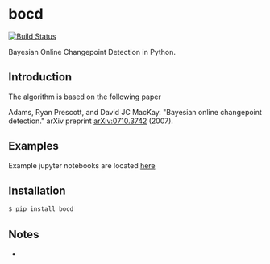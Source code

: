 # bocd
[![Build Status](https://travis-ci.com/y-bar/bocd.svg?branch=master)](https://travis-ci.com/y-bar/bocd)

Bayesian Online Changepoint Detection in Python.


## Introduction
The algorithm is based on the following paper

Adams, Ryan Prescott, and David JC MacKay. "Bayesian online changepoint detection." 
arXiv preprint [arXiv:0710.3742](https://arxiv.org/abs/0710.3742) (2007).


## Examples
Example jupyter notebooks are located [here](https://github.com/y-bar/bocd/tree/master/notebook)


## Installation
```bash
$ pip install bocd
```

## Notes
- 
